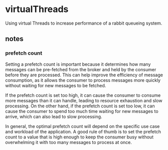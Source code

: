 # virtualThreads
Using virtual Threads to increase performance of a rabbit queueing system.


## notes
### prefetch count
Setting a prefetch count is important because it determines how many messages can be pre-fetched from the broker and held by the consumer before they are processed. This can help improve the efficiency of message consumption, as it allows the consumer to process messages more quickly without waiting for new messages to be fetched.

If the prefetch count is set too high, it can cause the consumer to consume more messages than it can handle, leading to resource exhaustion and slow processing. On the other hand, if the prefetch count is set too low, it can cause the consumer to spend too much time waiting for new messages to arrive, which can also lead to slow processing.

In general, the optimal prefetch count will depend on the specific use case and workload of the application. A good rule of thumb is to set the prefetch count to a value that is high enough to keep the consumer busy without overwhelming it with too many messages to process at once.
